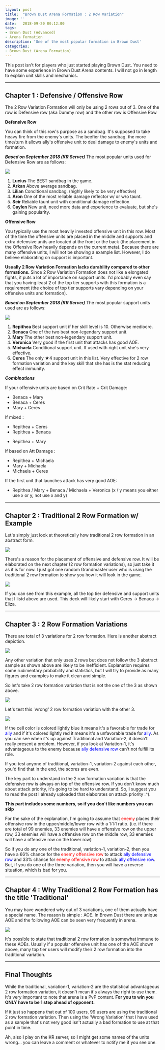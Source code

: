 ```yaml
---
layout: post
title:  "Brown Dust Arena Formation : 2 Row Variation"
image: ''
date:   2018-09-20 00:12:00
tags:
- Brown Dust (Advanced)
- Arena Formation
description: 'One of the most popular formation in Brown Dust'
categories:
- Brown Dust (Arena Formation)
---
```


This post isn't for players who just started playing Brown Dust. You need to have some experience in Brown Dust Arena contents. I will not go in length to explain unit skills and mechanics.

---

## Chapter 1 : Defensive / Offensive Row

The 2 Row Variation Formation will only be using 2 rows out of 3. One of the row is Defensive row (aka Dummy row) and the other row is Offensive Row.

**Defensive Row**

You can think of this row's purpose as a sandbag. It's supposed to take heavy fire from the enemy's units. The beefier the sandbag, the more time/turn it allows ally's offensive unit to deal damage to enemy's units and formation.

***Based on September 2018 (KR Server)***
The most popular units used for Defensive Row are as follows:

<img src="../uploads/browndust-2-row-formation-defensive-unit-example.jpg">

1. **Lucius** The BEST sandbag in the game.
2. **Arkan** Above average sandbag.
3. **Lilian** Conditional sandbag. (highly likely to be very effective)
4. **Aron** One of the most reliable damage reflector w/ or w/o taunt.
5. **Seir** Reliable taunt unit with conditional damage reflection.
6. **Caylen** New unit, need more data and experience to evaluate, but she's gaining popularity.

**Offensive Row**

You typically use the most heavily invested offensive unit in this row. Most of the time the offensive units are placed in the middle and supports and extra defensive units are located at the front or the back (the placement in the Offensive Row heavily depends on the current meta). Because there are many offensive units, I will not be showing a example list. However, I do believe elaborating on support is important.

**Usually 2 Row Variation Formation lacks durability compared to other formations.** Since 2 Row Variation Formation does not like a elongated fights, it puts a lot of importance on support units. I'd probably even say that you having least 2 of the top tier supports with this formation is a requirement (the choice of top tier supports vary depending on your offensive units and formation).

***Based on September 2018 (KR Server)***
The most popular support units used are as follows:

<img src="../uploads/browndust-2-row-formation-support-unit-example.jpg">

1. **Repithea** Best support unit if her skill level is 10. Otherwise mediocre.
2. **Benaca** One of the two best non-legendary support unit.
3. **Mary** The other best non-legendary support unit.
4. **Veronica** Very good if the first unit that attacks has good AOE.
5. **Michaela** Conditional support unit. If used with right unit she's very effective.
6. **Ceres** The only ★4 support unit in this list. Very effective for 2 row formation variation and the key skill that she has is the stat reducing effect immunity.

***Combinations***

If your offensive units are based on Crit Rate + Crit Damage:
* Benaca + Mary
* Benaca + Ceres
* Mary + Ceres

If mixed :
* Repithea + Ceres
* Repithea + Benaca
+ Repithea + Mary

If based on Att Damage :
* Repithea + Michaela
* Mary + Michaela
* Michaela + Ceres

If the first unit that launches attack has very good AOE:
* Repithea / Mary + Benaca / Michaela + Veronica (x / y means you either use x or y, not use x and y)

---

## Chapter 2 : Traditional 2 Row Formation w/ Example

Let's simply just look at theoretically how traditional 2 row formation in an abstract form.

<img src="../uploads/browndust-2-row-formation-abstract-traditional-sample.jpg">

There's a reason for the placement of offensive and defensive row. It will be elaborated on the next chapter (2 row formation variations), so just take it as it is for now. I just got one random Grandmaster user who is using the traditional 2 row formation to show you how it will look in the game.

<img src="../uploads/browndust-2-row-formation-sample-1.jpg">

If you can see from this example, all the top tier defensive and support units that I listd above are used. This deck will likely start with Ceres → Benaca → Eliza.

---

## Chapter 3 : 2 Row Formation Variations

There are total of 3 variations for 2 row formation. Here is another abstract depiction.

<img src="../uploads/browndust-2-row-formation-abstract-variation-sample.jpg">

Any other variation that only uses 2 rows but does not follow the 3 abstract sample as shown above are likely to be inefficient. Explanation requires some rudimentary probability and statistics, but I will try to provide as many figures and examples to make it clean and simple.

So let's take 2 row formation variation that is not the one of the 3 as shown above.

<img src="../uploads/browndust-2-row-formation-abstract-wrong-sample.jpg">

Let's test this 'wrong' 2 row formation variation with the other 3.

<img src="../uploads/browndust-2-row-formation-comparison-1.jpg">

If the cell color is colored lightly blue it means it's a favorable for trade for <span style="color:blue">ally</span> and if it's colored lightly red it means it's a unfavorable trade for <span style="color:blue">ally</span>. As you can see when it's up against Traditional and Variation-2, it doesn't really present a problem. However, if you look at Variation-1, it's advantageous to the enemy because <span style="color:blue">ally defensive row</span> can't not fulfill its role.

If you test anyone of traditional, variation-1, variation-2 against each other, you'd find that in the end, the scores are even.

The key part to understand in the 2 row formation variation is that the defensive row is always on top of the offensive row. If you don't know much about attack priority, it's going to be hard to understand. So, I suggest you to read the post I already uploaded that elaborates on attack priority :^).

**This part includes some numbers, so if you don't like numbers you can skip**

For the sake of the explanation, I'm going to assume that <span style="color:red">enemy</span> places their offensive row in the upper/middle/lower row with a 1:1:1 ratio. (i.e. if there are total of 99 enemies, 33 enemies will have a offensive row on the upper row, 33 enemies will have a offensive row on the middle row, 33 enemies will have a offensive row on the lower row)

So if you do any one of the traditional, variation-1, variation-2, then you have a 66% chance for the <span style="color:red">enemy offensive row</span> to attack <span style="color:blue">ally defensive row</span> and 33% chance for
<span style="color:red">enemy offensive row</span> to attack <span style="color:blue">ally offensive row</span>. But, if you do one of the three variation, then you will have a reverse situation, which is bad for you.

---

## Chapter 4 : Why Traditional 2 Row Formation has the title 'Traditional'

You may have wondered why out of 3 variations, one of them actually have a special name. The reason is simple : AOE. In Brown Dust there are unique AOE and the following AOE can be seen very frequently in arena.

<img src="../uploads/browndust-2-row-formation-aoe.jpg">

It's possible to state that traditional 2 row formation is somewhat immune to these AOEs. Usually if a popular offensive unit has one of the AOE shown above, many top tier users will modify their 2 row formation into the traditional variation.

---

## Final Thoughts

While the traditional, variation-1, variation-2 are the statistical advantageous 2 row formation variation, it doesn't mean it's always the right to use them. It's very important to note that arena is a PvP content. **For you to win you ONLY have to be 1 step ahead of opponent.**

If it just so happens that out of 100 users, 99 users are using the traditional 2 row formation variation. Then using the 'Wrong Variation' that I have used as a sample that's not very good isn't actually a bad formation to use at that point in time.

Ah, also I play on the KR server, so I might get some names of the units wrong... you can leave a comment or whatever to notify me if you see one.
